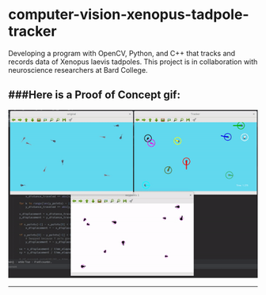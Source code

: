 # computer-vision-xenopus-tadpole-tracker
Developing a program with OpenCV, Python, and C++ that tracks and records data of Xenopus laevis tadpoles. This project is in collaboration with neuroscience researchers at Bard College.

###Here is a Proof of Concept gif:
-----

![It appears the gif didn't load, please look in the images folder of this repositiory.](/images/proof_of_concept.gif?raw=true "Proof of Concept")

-----

